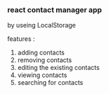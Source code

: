 ### react contact manager app
by useing LocalStorage

features : 
1. adding contacts
2. removing contacts
3. editing the existing contacts
4. viewing contacts
5. searching for contacts

